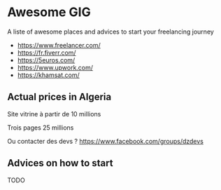 # Awesome GIG

A liste of awesome places and advices to start your freelancing journey

- https://www.freelancer.com/
- https://fr.fiverr.com/
- https://5euros.com/
- https://www.upwork.com/
- https://khamsat.com/

## Actual prices in Algeria

Site vitrine à partir de 10 millions

Trois pages 25 millions

Ou contacter des devs ? https://www.facebook.com/groups/dzdevs

## Advices on how to start

TODO
